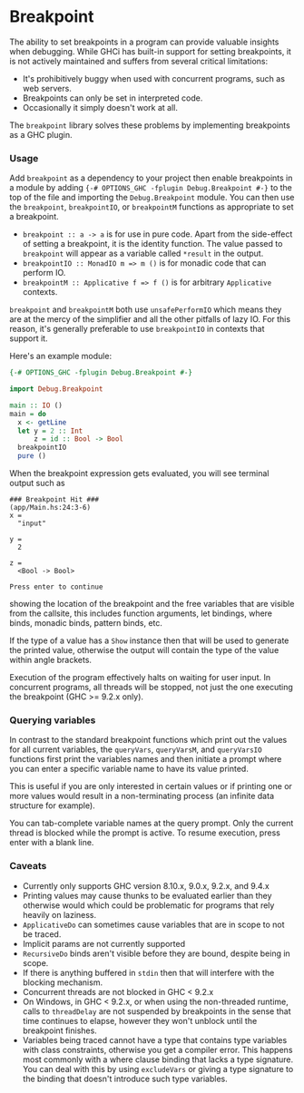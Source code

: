 # Breakpoint

The ability to set breakpoints in a program can provide valuable insights when
debugging. While GHCi has built-in support for setting breakpoints, it is not
actively maintained and suffers from several critical limitations:
- It's prohibitively buggy when used with concurrent programs, such as web servers.
- Breakpoints can only be set in interpreted code.
- Occasionally it simply doesn't work at all.

The `breakpoint` library solves these problems by implementing breakpoints as
a GHC plugin.

### Usage

Add `breakpoint` as a dependency to your project then enable breakpoints in a
module by adding `{-# OPTIONS_GHC -fplugin Debug.Breakpoint #-}` to the top of
the file and importing the `Debug.Breakpoint` module. You can then use the
`breakpoint`, `breakpointIO`, or `breakpointM` functions as appropriate to set
a breakpoint.

- `breakpoint :: a -> a` is for use in pure code. Apart from the side-effect of
  setting a breakpoint, it is the identity function. The value passed to `breakpoint`
  will appear as a variable called `*result` in the output.
- `breakpointIO :: MonadIO m => m ()` is for monadic code that can perform IO.
- `breakpointM :: Applicative f => f ()` is for arbitrary `Applicative`
  contexts.

`breakpoint` and `breakpointM` both use `unsafePerformIO` which means they are
at the mercy of the simplifier and all the other pitfalls of lazy IO. For this
reason, it's generally preferable to use `breakpointIO` in contexts that
support it.

Here's an example module:
```haskell
{-# OPTIONS_GHC -fplugin Debug.Breakpoint #-}

import Debug.Breakpoint

main :: IO ()
main = do
  x <- getLine
  let y = 2 :: Int
      z = id :: Bool -> Bool
  breakpointIO
  pure ()
```

When the breakpoint expression gets evaluated, you will see terminal output such
as
```
### Breakpoint Hit ###
(app/Main.hs:24:3-6)
x =
  "input"

y =
  2

z =
  <Bool -> Bool>

Press enter to continue
```
showing the location of the breakpoint and the free variables that are visible
from the callsite, this includes function arguments, let bindings, where binds,
monadic binds, pattern binds, etc.

If the type of a value has a `Show` instance then that will be used to generate
the printed value, otherwise the output will contain the type of the value
within angle brackets.

Execution of the program effectively halts on waiting for user input. In
concurrent programs, all threads will be stopped, not just the one executing
the breakpoint (GHC >= 9.2.x only).

### Querying variables

In contrast to the standard breakpoint functions which print out the values for
all current variables, the `queryVars`, `queryVarsM`, and `queryVarsIO`
functions first print the variables names and then initiate a prompt where you
can enter a specific variable name to have its value printed.

This is useful if you are only interested in certain values or if printing one
or more values would result in a non-terminating process (an infinite data
structure for example).

You can tab-complete variable names at the query prompt. Only the current
thread is blocked while the prompt is active. To resume execution, press enter
with a blank line.

### Caveats
- Currently only supports GHC version 8.10.x, 9.0.x, 9.2.x, and 9.4.x
- Printing values may cause thunks to be evaluated earlier than they otherwise
  would which could be problematic for programs that rely heavily on laziness.
- `ApplicativeDo` can sometimes cause variables that are in scope to not be traced.
- Implicit params are not currently supported
- `RecursiveDo` binds aren't visible before they are bound, despite being in scope.
- If there is anything buffered in `stdin` then that will interfere with the
  blocking mechanism.
- Concurrent threads are not blocked in GHC < 9.2.x
- On Windows, in GHC < 9.2.x, or when using the non-threaded runtime, calls to
  `threadDelay` are not suspended by breakpoints in the sense that time
  continues to elapse, however they won't unblock until the breakpoint
  finishes.
- Variables being traced cannot have a type that contains type variables with
  class constraints, otherwise you get a compiler error. This happens most
  commonly with a where clause binding that lacks a type signature. You can
  deal with this by using `excludeVars` or giving a type signature to the
  binding that doesn't introduce such type variables.

